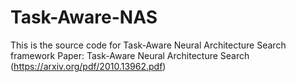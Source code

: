 # Task-Aware-NAS
This is the source code for Task-Aware Neural Architecture Search framework
Paper: Task-Aware Neural Architecture Search (https://arxiv.org/pdf/2010.13962.pdf)
